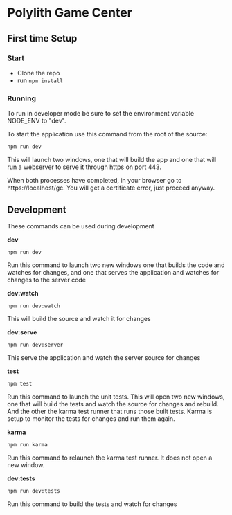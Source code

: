 # Polylith Game Center

## First time Setup
### Start
* Clone the repo
* run `npm install`


### Running
To run in developer mode be sure to set the environment variable NODE_ENV to
"dev".

To start the application use this command from the root of the source:
```shell
npm run dev
```
This will launch two windows, one that will build the app and one that will
run a webserver to serve it through https on port 443.

When both processes have completed, in your browser go to https://localhost/gc.
You will get a certificate error, just proceed anyway.

## Development
These commands can be used during development

**dev**
```shell
npm run dev
```
Run this command to launch two new windows one that builds the code and watches
for changes, and one that serves the application and watches for changes to
the server code

**dev:watch**
```shell
npm run dev:watch
```
This will build the source and watch it for changes

**dev:serve**
```shell
npm run dev:server
```

This serve the application and watch the server source for changes

**test**
```shell
npm test
```

Run this command to launch the unit tests. This will open two new windows, one
that will build the tests and watch the source for changes and rebuild. And
the other the karma test runner that runs those built tests. Karma is setup to
monitor the tests for changes and run them again.


**karma**
```shell
npm run karma
```
Run this command to relaunch the karma test runner. It does not open a new
window.

**dev:tests**
```shell
npm run dev:tests
```

Run this command to build the tests and watch for changes
